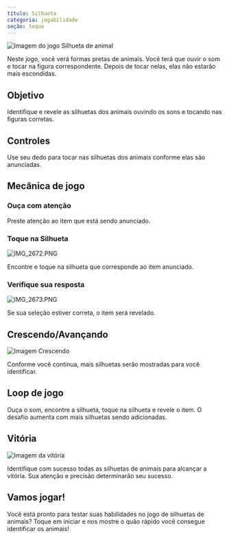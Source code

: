 ```yaml
---
título: Silhueta
categoria: jogabilidade
seção: toque
---
```

![Imagem do jogo Silhueta de animal](https://help.Studycat.com/hc/article_attachments/34915780007577)

Neste jogo, você verá formas pretas de animais. Você terá que ouvir o som e tocar na figura correspondente. Depois de tocar nelas, elas não estarão mais escondidas.

## Objetivo

Identifique e revele as silhuetas dos animais ouvindo os sons e tocando nas figuras corretas.

## Controles

Use seu dedo para tocar nas silhuetas dos animais conforme elas são anunciadas.

## Mecânica de jogo

### Ouça com atenção

Preste atenção ao item que está sendo anunciado.

### Toque na Silhueta

![IMG_2672.PNG](https://help.Studycat.com/hc/article_attachments/34785088097433)

Encontre e toque na silhueta que corresponde ao item anunciado.

### Verifique sua resposta

![IMG_2673.PNG](https://help.Studycat.com/hc/article_attachments/34785088100761)

Se sua seleção estiver correta, o item será revelado.

## Crescendo/Avançando

![Imagem Crescendo](https://help.Studycat.com/hc/article_attachments/34915749569049)

Conforme você continua, mais silhuetas serão mostradas para você identificar.

## Loop de jogo

Ouça o som, encontre a silhueta, toque na silhueta e revele o item. O desafio aumenta com mais silhuetas sendo adicionadas.

## Vitória

![Imagem da vitória](https://help.Studycat.com/hc/article_attachments/34915749571993)

Identifique com sucesso todas as silhuetas de animais para alcançar a vitória. Sua atenção e precisão determinarão seu sucesso.

## Vamos jogar!

Você está pronto para testar suas habilidades no jogo de silhuetas de animais? Toque em iniciar e nos mostre o quão rápido você consegue identificar os animais!